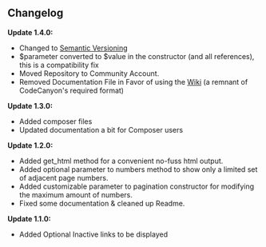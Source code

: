 
## Changelog
**Update 1.4.0:**
- Changed to [Semantic Versioning](http://semver.org/)
- $parameter converted to $value in the constructor (and all references), this is a compatibility fix
- Moved Repository to Community Account.
- Removed Documentation File in Favor of using the [Wiki](https://github.com/Modularr/Flexible-PHP-Pagination/wiki/Documentation) (a remnant of CodeCanyon's required format)

**Update 1.3.0:**
- Added composer files
- Updated documentation a bit for Composer users

**Update 1.2.0:**
- Added get_html method for a convenient no-fuss html output.
- Added optional parameter to numbers method to show only a limited set of adjacent page numbers.
- Added customizable parameter to pagination constructor for modifying the maximum amount of numbers.
- Fixed some documentation & cleaned up Readme.

**Update 1.1.0:**
- Added Optional Inactive links to be displayed
